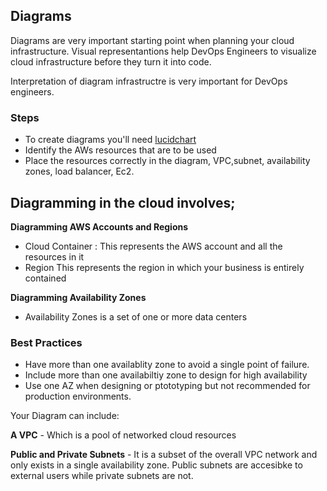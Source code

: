 ## Diagrams
Diagrams are very important starting point when planning your cloud infrastructure.
Visual representantions help DevOps Engineers to visualize cloud infrastructure before they turn it into code.

Interpretation of diagram infrastructre is very important for DevOps engineers.

### Steps

- To create diagrams you'll need [lucidchart](http://www.lucidchart.com/) 
- Identify the AWs resources that are to be used
- Place the resources correctly in the diagram, VPC,subnet, availability zones, load balancer, Ec2.
 
 
## Diagramming in the cloud involves;
 
  **Diagramming AWS Accounts and Regions**
 - Cloud Container : This represents the AWS account and all the resources in it
 - Region
 This represents the region in which your business is entirely contained
 
**Diagramming Availability Zones**
- Availability Zones is a set of one or more data centers

### Best Practices
- Have more than one availablity zone to avoid a single point of failure.
- Include more than one availabiltiy zone to design for high availability
- Use one AZ when designing or ptototyping but not recommended for production environments.


Your Diagram can include:

**A VPC** - Which is a pool of networked cloud resources

**Public and Private Subnets** - It is a subset of the overall VPC network and only exists in a single availability zone.
Public subnets are accesibke to external users while private subnets are not.



